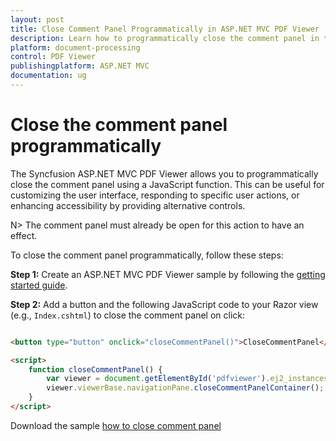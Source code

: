 ```yaml
---
layout: post
title: Close Comment Panel Programmatically in ASP.NET MVC PDF Viewer | Syncfusion
description: Learn how to programmatically close the comment panel in the Syncfusion ASP.NET MVC PDF Viewer using JavaScript to enhance UI control or user experience.
platform: document-processing
control: PDF Viewer
publishingplatform: ASP.NET MVC
documentation: ug
---
```


# Close the comment panel programmatically

The Syncfusion ASP.NET MVC PDF Viewer allows you to programmatically close the comment panel using a JavaScript function. This can be useful for customizing the user interface, responding to specific user actions, or enhancing accessibility by providing alternative controls.

N> The comment panel must already be open for this action to have an effect.

To close the comment panel programmatically, follow these steps:

**Step 1:** Create an ASP.NET MVC PDF Viewer sample by following the [getting started guide](https://help.syncfusion.com/document-processing/pdf/pdf-viewer/asp-net-mvc/getting-started/).

**Step 2:** Add a button and the following JavaScript code to your Razor view (e.g., `Index.cshtml`) to close the comment panel on click:

```html

<button type="button" onclick="closeCommentPanel()">CloseCommentPanel</button>

<script>
    function closeCommentPanel() {
        var viewer = document.getElementById('pdfviewer').ej2_instances[0];
        viewer.viewerBase.navigationPane.closeCommentPanelContainer();
    }
</script>

```

Download the sample [how to close comment panel](https://www.syncfusion.com/downloads/support/directtrac/general/ze/MVC_SAMPLE1299715828)
